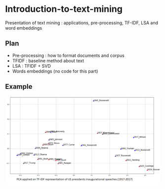 # Introduction-to-text-mining
Presentation of text mining : applications, pre-processing, TF-IDF, LSA and word embeddings

## Plan
- Pre-processing : how to format documents and corpus
- TFIDF : baseline method about text
- LSA : TFIDF + SVD
- Words embeddings (no code for this part)

## Example

![alt tag](https://github.com/Guepardow/Introduction-to-text-mining/blob/master/doc/tfidf_pca_title.png)